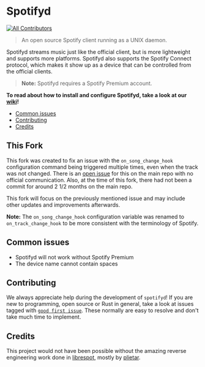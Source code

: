# Spotifyd <!-- omit in toc -->
<!-- ALL-CONTRIBUTORS-BADGE:START - Do not remove or modify this section -->
[![All Contributors](https://img.shields.io/badge/all_contributors-83-orange.svg?style=flat-square)](#contributors-)
<!-- ALL-CONTRIBUTORS-BADGE:END -->

> An open source Spotify client running as a UNIX daemon.

Spotifyd streams music just like the official client, but is more lightweight and supports more platforms. Spotifyd also supports the Spotify Connect protocol, which makes it show up as a device that can be controlled from the official clients.

> __Note:__ Spotifyd requires a Spotify Premium account.

__To read about how to install and configure Spotifyd, take a look at our [wiki][wiki]!__

- [Common issues](#common-issues)
- [Contributing](#contributing)
- [Credits](#credits)

## This Fork

This fork was created to fix an issue with the `on_song_change_hook` configuration command being triggered multiple times, even when the track was not changed. There is an [open issue](https://github.com/Spotifyd/spotifyd/issues/957) for this on the main repo with no official communication. Also, at the time of this fork, there had not been a commit for around 2 1/2 months on the main repo.

This fork will focus on the previously mentioned issue and may include other updates and improvements afterwards.

__Note:__
The `on_song_change_hook` configuration variable was renamed to `on_track_change_hook` to be more consistent with the terminology of Spotify.

## Common issues

- Spotifyd will not work without Spotify Premium
- The device name cannot contain spaces

## Contributing

We always appreciate help during the development of `spotifyd`! If you are new to programming, open source or Rust in general, take a look at issues tagged with [`good first issue`][good-first-issues]. These normally are easy to resolve and don't take much time to implement.

## Credits

This project would not have been possible without the amazing reverse engineering work done in [librespot](https://github.com/librespot-org/librespot), mostly by [plietar](https://github.com/plietar).

<!-- This section contains all links used within the document. This prevents cluttering and makes reading the raw markdown a lot easier -->
[good-first-issues]: https://github.com/MasonWeaver/spotifyd/issues?q=is%3Aissue+is%3Aopen+label%3A%22good+first+issue%22
[wiki]: https://spotifyd.github.io/spotifyd/
